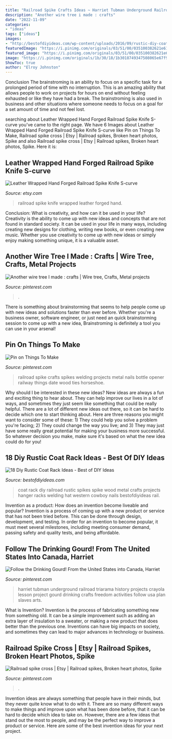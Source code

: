 ```yaml
---
title: "Railroad Spike Crafts Ideas ~ Harriet Tubman Underground Railroad Triarama History Projects Crayola Lesson Project Gourd Drinking Crafts Freedom Activities Follow Usa Plan Slaves Arts"
description: "Another wire tree i made : crafts"
date: "2022-11-09"
categories:
- "ideas"
tags: ["ideas"]
images:
- "http://bestofdiyideas.com/wp-content/uploads/2016/09/rustic-diy-coat-rack-ideas.jpg"
featuredImage: "https://i.pinimg.com/originals/03/51/00/035100382621e61318e3d871950e76c3.jpg"
featured_image: "https://i.pinimg.com/originals/03/51/00/035100382621e61318e3d871950e76c3.jpg"
image: "https://i.pinimg.com/originals/1b/30/18/1b3018749347508065e67f9133468616.jpg"
ShowToc: true
author: "Elroy Johnston"
---
```



Conclusion
The brainstroming is an ability to focus on a specific task for a prolonged period of time with no interruption. This is an amazing ability that allows people to work on projects for hours on end without feeling exhausted or like they have had a break. The brainstroming is also used in business and other situations where someone needs to focus on a goal for a set amount of time and not feel lost.

	

		
searching about Leather Wrapped Hand Forged Railroad Spike Knife S-curve you've came to the right page. We have 6 Images about Leather Wrapped Hand Forged Railroad Spike Knife S-curve like Pin on Things To Make, Railroad spike cross | Etsy | Railroad spikes, Broken heart photos, Spike and also Railroad spike cross | Etsy | Railroad spikes, Broken heart photos, Spike. Here it is:
		
    
## Leather Wrapped Hand Forged Railroad Spike Knife S-curve

<img loading=lazy src="https://img1.etsystatic.com/000/0/6732049/il_fullxfull.341485919.jpg" onerror="this.onerror=null;this.src='https://tse3.mm.bing.net/th?id=OIP.Sl9jX8RSgaXZnRvkBe7LXAHaFj&amp;pid=15.1';" alt="Leather Wrapped Hand Forged Railroad Spike Knife S-curve">

_Source: etsy.com_

>railroad spike knife wrapped leather forged hand. 

	

Conclusion: What is creativity, and how can it be used in your life?
Creativity is the ability to come up with new ideas and concepts that are not found in standard society. It can be used in your life in many ways, including creating new designs for clothing, writing new books, or even creating new music. Whether you use creativity to come up with new ideas or simply enjoy making something unique, it is a valuable asset.

    
## Another Wire Tree I Made : Crafts | Wire Tree, Crafts, Metal Projects

<img loading=lazy src="https://i.pinimg.com/originals/66/d3/53/66d35346e2c2ccbebc171a534845f226.jpg" onerror="this.onerror=null;this.src='https://tse2.mm.bing.net/th?id=OIP.Y3Tr6gTfoXdK_TluQClyYwHaNK&amp;pid=15.1';" alt="Another wire tree I made : crafts | Wire tree, Crafts, Metal projects">

_Source: pinterest.com_

>. 

	

There is something about brainstorming that seems to help people come up with new ideas and solutions faster than ever before. Whether you're a business owner, software engineer, or just need an quick brainstorming session to come up with a new idea, Brainstroming is definitely a tool you can use in your arsenal!

    
## Pin On Things To Make

<img loading=lazy src="https://i.pinimg.com/736x/f4/fd/1b/f4fd1b12e5f3833ed20173751ae72573.jpg" onerror="this.onerror=null;this.src='https://tse1.mm.bing.net/th?id=OIP.ZAlplFuniUeJ3U0S2yKGOgHaNb&amp;pid=15.1';" alt="Pin on Things To Make">

_Source: pinterest.com_

>railroad spike crafts spikes welding projects metal nails bottle opener railway things date wood ties horseshoe. 

	

Why should I be interested in these new ideas?
New ideas are always a fun and exciting thing to hear about. They can help improve our lives in a lot of ways, and sometimes they just seem like something that could be really helpful. There are a lot of different new ideas out there, so it can be hard to decide which one to start thinking about. Here are three reasons you might want to consider some of these: 1) They could help you solve a problem you're facing; 2) They could change the way you live; and 3) They may just have some really great potential for making your business more successful. So whatever decision you make, make sure it's based on what the new idea could do for you!

    
## 18 Diy Rustic Coat Rack Ideas - Best Of DIY Ideas

<img loading=lazy src="http://bestofdiyideas.com/wp-content/uploads/2016/09/rustic-diy-coat-rack-ideas.jpg" onerror="this.onerror=null;this.src='https://tse2.mm.bing.net/th?id=OIP.nZUSHrAqYYku7RZbp6qf_gHaJ4&amp;pid=15.1';" alt="18 Diy Rustic Coat Rack Ideas - Best of DIY Ideas">

_Source: bestofdiyideas.com_

>coat rack diy railroad rustic spikes spike wood metal crafts projects hanger racks welding hat western cowboy nails bestofdiyideas rail. 

	

Invention as a product: How does an invention become liveable and popular?
Invention is a process of coming up with a new product or service that has not been tried before. This can be done through design, development, and testing. In order for an invention to become popular, it must meet several milestones, including meeting consumer demand, passing safety and quality tests, and being affordable.

    
## Follow The Drinking Gourd! From The United States Into Canada, Harriet

<img loading=lazy src="https://i.pinimg.com/originals/03/51/00/035100382621e61318e3d871950e76c3.jpg" onerror="this.onerror=null;this.src='https://tse2.mm.bing.net/th?id=OIP.t0KB0omWNgpHyjgn9_9hSQHaJ-&amp;pid=15.1';" alt="Follow the Drinking Gourd! From the United States into Canada, Harriet">

_Source: pinterest.com_

>harriet tubman underground railroad triarama history projects crayola lesson project gourd drinking crafts freedom activities follow usa plan slaves arts. 

	

What is Invention?
Invention is the process of fabricating something new from something old. It can be a simple improvement such as adding an extra layer of insulation to a sweater, or making a new product that does better than the previous one. Inventions can have big impacts on society, and sometimes they can lead to major advances in technology or business.

    
## Railroad Spike Cross | Etsy | Railroad Spikes, Broken Heart Photos, Spike

<img loading=lazy src="https://i.pinimg.com/originals/1b/30/18/1b3018749347508065e67f9133468616.jpg" onerror="this.onerror=null;this.src='https://tse3.mm.bing.net/th?id=OIP.7IcevMXpH4EEokRP-QLYmwHaNK&amp;pid=15.1';" alt="Railroad spike cross | Etsy | Railroad spikes, Broken heart photos, Spike">

_Source: pinterest.com_

>. 

	

Invention ideas are always something that people have in their minds, but they never quite know what to do with it. There are so many different ways to make things and improve upon what has been done before, that it can be hard to decide which idea to take on. However, there are a few ideas that stand out the most to people, and may be the perfect way to improve a product or service. Here are some of the best invention ideas for your next project.

